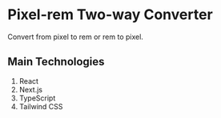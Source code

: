 # Pixel-rem Two-way Converter

Convert from pixel to rem or rem to pixel.

## Main Technologies

1. React
2. Next.js
3. TypeScript
4. Tailwind CSS
